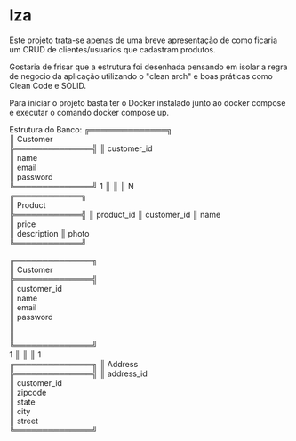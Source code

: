 
# Iza

Este projeto trata-se apenas de uma breve apresentação de como ficaria um CRUD de clientes/usuarios que cadastram produtos.

Gostaria de frisar que a estrutura foi desenhada pensando em isolar a regra de negocio da aplicação utilizando o "clean arch" e boas práticas como Clean Code e SOLID.



Para iniciar o projeto basta ter o Docker instalado junto ao docker compose e executar o comando docker compose up.

Estrutura do Banco:
╔══════════════╗       
║    Customer        
╠══════════════╣
║ customer_id  
║ name         
║ email        
║ password     
╚══════════════╝
       1
       ║
       ║
       ║
       N  
╔════════════╗       
║ Product         
╠════════════╣
║ product_id 
║ customer_id
║ name       
║ price      
║ description
║ photo      
╚════════════╝


╔══════════════╗       
║    Customer         
╠══════════════╣       
║ customer_id   
║ name         
║ email               
║ password             
║                     
║                      
╚══════════════╝       
       1
       ║
       ║
       ║
       1  
╔══════════════╗
║   Address    
╠══════════════╣
║ address_id   
║ customer_id  
║ zipcode      
║ state        
║ city         
║ street       
╚══════════════╝


